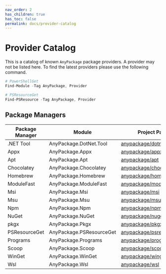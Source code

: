 ```yaml
---
nav_order: 2
has_children: true
has_toc: false
permalink: docs/provider-catalog
---
```


# Provider Catalog

This is a catalog of known `AnyPackage` package providers.
A provider may not be listed here.
To find the latest providers please use the following command.

```powershell
# PowerShellGet
Find-Module -Tag AnyPackage, Provider

# PSResourceGet
Find-PSResource -Tag AnyPackage, Provider
```

## Package Managers

| Package Manager | Module                   | Project Page    |
| --------------- | ------------------------ | --------------- |
| .NET Tool       | AnyPackage.DotNet.Tool   | [anypackage/dotnet-tool] |
| Appx            | AnyPackage.Appx          | [anypackage/appx] |
| Apt             | AnyPackage.Apt           | [anypackage/apt] |
| Chocolatey      | AnyPackage.Chocolatey    | [anypackage/chocolatey] |
| Homebrew        | AnyPackage.Homebrew      | [anypackage/homebrew] |
| ModuleFast      | AnyPackage.ModuleFast    | [anypackage/modulefast] |
| Msi             | AnyPackage.Msi           | [anypackage/msi] |
| Msu             | AnyPackage.Msu           | [anypackage/msu] |
| Npm             | AnyPackage.Npm           | [anypackage/npm] |
| NuGet           | AnyPackage.NuGet         | [anypackage/nuget] |
| pkgx            | AnyPackage.Pkgx          | [anypackage/pkgx] |
| PSResourceGet   | AnyPackage.PSResourceGet | [anypackage/psresourceget] |
| Programs        | AnyPackage.Programs      | [anypackage/programs] |
| Scoop           | AnyPackage.Scoop         | [anypackage/scoop] |
| WinGet          | AnyPackage.WinGet        | [anypackage/winget] |
| Wsl             | AnyPackage.Wsl           | [anypackage/wsl] |

[anypackage/dotnet-tool]: https://github.com/anypackage/dotnet-tool
[anypackage/appx]: https://github.com/anypackage/appx
[anypackage/apt]: https://github.com/anypackage/apt
[anypackage/chocolatey]: https://github.com/anypackage/chocolatey
[anypackage/homebrew]: https://github.com/anypackage/homebrew
[anypackage/modulefast]: https://github.com/anypackage/modulefast
[anypackage/msi]: https://github.com/anypackage/msi
[anypackage/msu]: https://github.com/anypackage/msu
[anypackage/npm]: https://github.com/anypackage/npm
[anypackage/nuget]: https://github.com/anypackage/nuget
[anypackage/pkgx]: https://github.com/anypackage/pkgx
[anypackage/psresourceget]: https://github.com/anypackage/psresourceget
[anypackage/programs]: https://github.com/anypackage/programs
[anypackage/scoop]: https://github.com/anypackage/scoop
[anypackage/winget]: https://github.com/anypackage/winget
[anypackage/wsl]: https://github.com/anypackage/wsl
